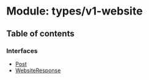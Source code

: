 # Module: types/v1-website

## Table of contents

### Interfaces

- [Post](../interfaces/types_v1_website.Post.md)
- [WebsiteResponse](../interfaces/types_v1_website.WebsiteResponse.md)
